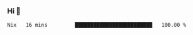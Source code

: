 ### Hi 👋

<!--START_SECTION:waka-->

```txt
Nix   16 mins         █████████████████████████   100.00 %
```

<!--END_SECTION:waka-->
